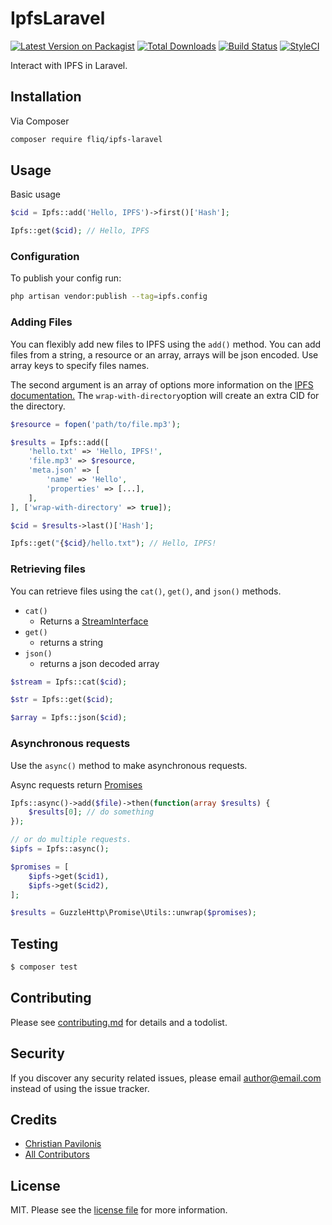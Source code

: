 # IpfsLaravel

[![Latest Version on Packagist][ico-version]][link-packagist]
[![Total Downloads][ico-downloads]][link-downloads]
[![Build Status][ico-travis]][link-travis]
[![StyleCI][ico-styleci]][link-styleci]

Interact with IPFS in Laravel.

## Installation

Via Composer

``` bash
composer require fliq/ipfs-laravel
```

## Usage

Basic usage

```php
$cid = Ipfs::add('Hello, IPFS')->first()['Hash'];

Ipfs::get($cid); // Hello, IPFS
```

### Configuration

To publish your config run:

```bash
php artisan vendor:publish --tag=ipfs.config
```

### Adding Files

You can flexibly add new files to IPFS using the `add()` method.
You can add files from a string, a resource or an array, arrays will be json encoded.
Use array keys to specify files names.

The second argument is an array of options more information on
the [IPFS documentation.](https://docs.ipfs.tech/reference/kubo/rpc/#api-v0-add)
The `wrap-with-directory`option will create an extra CID for the directory.

```php
$resource = fopen('path/to/file.mp3');

$results = Ipfs::add([
    'hello.txt' => 'Hello, IPFS!', 
    'file.mp3' => $resource,
    'meta.json' => [
        'name' => 'Hello',
        'properties' => [...],
    ],
], ['wrap-with-directory' => true]);

$cid = $results->last()['Hash'];

Ipfs::get("{$cid}/hello.txt"); // Hello, IPFS!
```

### Retrieving files

You can retrieve files using the `cat()`, `get()`, and `json()` methods.

- `cat()`
    - Returns a [StreamInterface](https://docs.guzzlephp.org/en/stable/psr7.html#streams)
- `get()`
    - returns a string
- `json()`
    - returns a json decoded array

```php
$stream = Ipfs::cat($cid);

$str = Ipfs::get($cid);

$array = Ipfs::json($cid);
```

### Asynchronous requests

Use the `async()` method to make asynchronous requests.

Async requests return [Promises](https://docs.guzzlephp.org/en/stable/quickstart.html?highlight=settle#concurrent-requests)

```php
Ipfs::async()->add($file)->then(function(array $results) {
    $results[0]; // do something
});

// or do multiple requests.
$ipfs = Ipfs::async();

$promises = [
    $ipfs->get($cid1),
    $ipfs->get($cid2),
];

$results = GuzzleHttp\Promise\Utils::unwrap($promises);
```

## Testing

``` bash
$ composer test
```

## Contributing

Please see [contributing.md](contributing.md) for details and a todolist.

## Security

If you discover any security related issues, please email author@email.com instead of using the issue tracker.

## Credits

- [Christian Pavilonis][link-author]
- [All Contributors][link-contributors]

## License

MIT. Please see the [license file](license.md) for more information.

[ico-version]: https://img.shields.io/packagist/v/fliq/ipfs-laravel.svg?style=flat-square

[ico-downloads]: https://img.shields.io/packagist/dt/fliq/ipfs-laravel.svg?style=flat-square

[ico-travis]: https://img.shields.io/travis/fliq/ipfs-laravel/master.svg?style=flat-square

[ico-styleci]: https://styleci.io/repos/12345678/shield

[link-packagist]: https://packagist.org/packages/fliq/ipfs-laravel

[link-downloads]: https://packagist.org/packages/fliq/ipfs-laravel

[link-travis]: https://travis-ci.org/fliq/ipfs-laravel

[link-styleci]: https://styleci.io/repos/12345678

[link-author]: https://github.com/ChristianPavilonis

[link-contributors]: ../../contributors
